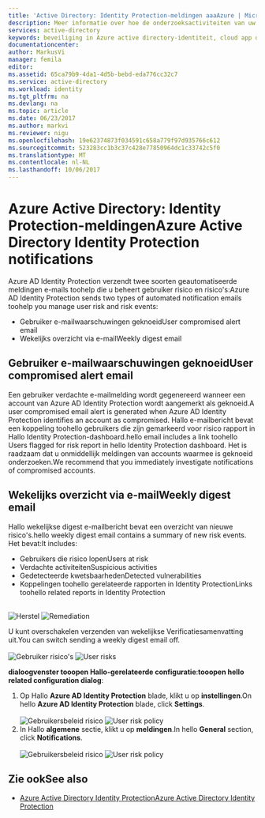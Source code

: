 ```yaml
---
title: 'Active Directory: Identity Protection-meldingen aaaAzure | Microsoft Docs'
description: Meer informatie over hoe de onderzoeksactiviteiten van uw ondersteuning bieden voor meldingen.
services: active-directory
keywords: beveiliging in Azure active directory-identiteit, cloud app discovery, het beheren van toepassingen, beveiliging, risico, risiconiveau, beveiligingsprobleem, beveiligingsbeleid
documentationcenter: 
author: MarkusVi
manager: femila
editor: 
ms.assetid: 65ca79b9-4da1-4d5b-bebd-eda776cc32c7
ms.service: active-directory
ms.workload: identity
ms.tgt_pltfrm: na
ms.devlang: na
ms.topic: article
ms.date: 06/23/2017
ms.author: markvi
ms.reviewer: nigu
ms.openlocfilehash: 19e62374873f034591c658a779f97d935766c612
ms.sourcegitcommit: 523283cc1b3c37c428e77850964dc1c33742c5f0
ms.translationtype: MT
ms.contentlocale: nl-NL
ms.lasthandoff: 10/06/2017
---
```

# <a name="azure-active-directory-identity-protection-notifications"></a><span data-ttu-id="c174c-104">Azure Active Directory: Identity Protection-meldingen</span><span class="sxs-lookup"><span data-stu-id="c174c-104">Azure Active Directory Identity Protection notifications</span></span>
<span data-ttu-id="c174c-105">Azure AD Identity Protection verzendt twee soorten geautomatiseerde meldingen e-mails toohelp die u beheert gebruiker risico en risico's:</span><span class="sxs-lookup"><span data-stu-id="c174c-105">Azure AD Identity Protection sends two types of automated notification emails toohelp you manage user risk and risk events:</span></span>

* <span data-ttu-id="c174c-106">Gebruiker e-mailwaarschuwingen geknoeid</span><span class="sxs-lookup"><span data-stu-id="c174c-106">User compromised alert email</span></span>
* <span data-ttu-id="c174c-107">Wekelijks overzicht via e-mail</span><span class="sxs-lookup"><span data-stu-id="c174c-107">Weekly digest email</span></span>

## <a name="user-compromised-alert-email"></a><span data-ttu-id="c174c-108">Gebruiker e-mailwaarschuwingen geknoeid</span><span class="sxs-lookup"><span data-stu-id="c174c-108">User compromised alert email</span></span>
<span data-ttu-id="c174c-109">Een gebruiker verdachte e-mailmelding wordt gegenereerd wanneer een account van Azure AD Identity Protection wordt aangemerkt als geknoeid.</span><span class="sxs-lookup"><span data-stu-id="c174c-109">A user compromised email alert is generated when Azure AD Identity Protection identifies an account as compromised.</span></span> <span data-ttu-id="c174c-110">Hallo e-mailbericht bevat een koppeling toohello gebruikers die zijn gemarkeerd voor risico rapport in Hallo Identity Protection-dashboard.</span><span class="sxs-lookup"><span data-stu-id="c174c-110">hello email includes a link toohello Users flagged for risk report in hello Identity Protection dashboard.</span></span> <span data-ttu-id="c174c-111">Het is raadzaam dat u onmiddellijk meldingen van accounts waarmee is geknoeid onderzoeken.</span><span class="sxs-lookup"><span data-stu-id="c174c-111">We recommend that you immediately investigate notifications of compromised accounts.</span></span>

## <a name="weekly-digest-email"></a><span data-ttu-id="c174c-112">Wekelijks overzicht via e-mail</span><span class="sxs-lookup"><span data-stu-id="c174c-112">Weekly digest email</span></span>
<span data-ttu-id="c174c-113">Hallo wekelijkse digest e-mailbericht bevat een overzicht van nieuwe risico's.</span><span class="sxs-lookup"><span data-stu-id="c174c-113">hello weekly digest email contains a summary of new risk events.</span></span><br>
<span data-ttu-id="c174c-114">Het bevat:</span><span class="sxs-lookup"><span data-stu-id="c174c-114">It includes:</span></span>

* <span data-ttu-id="c174c-115">Gebruikers die risico lopen</span><span class="sxs-lookup"><span data-stu-id="c174c-115">Users at risk</span></span>
* <span data-ttu-id="c174c-116">Verdachte activiteiten</span><span class="sxs-lookup"><span data-stu-id="c174c-116">Suspicious activities</span></span>
* <span data-ttu-id="c174c-117">Gedetecteerde kwetsbaarheden</span><span class="sxs-lookup"><span data-stu-id="c174c-117">Detected vulnerabilities</span></span>
* <span data-ttu-id="c174c-118">Koppelingen toohello gerelateerde rapporten in Identity Protection</span><span class="sxs-lookup"><span data-stu-id="c174c-118">Links toohello related reports in Identity Protection</span></span>

<br><span data-ttu-id="c174c-119">
![Herstel](./media/active-directory-identityprotection-notifications/400.png "herstel")
</span><span class="sxs-lookup"><span data-stu-id="c174c-119">
![Remediation](./media/active-directory-identityprotection-notifications/400.png "Remediation")
</span></span><br>

<span data-ttu-id="c174c-120">U kunt overschakelen verzenden van wekelijkse Verificatiesamenvatting uit.</span><span class="sxs-lookup"><span data-stu-id="c174c-120">You can switch sending a weekly digest email off.</span></span>
<br><br><span data-ttu-id="c174c-121">
![Gebruiker risico's](./media/active-directory-identityprotection-notifications/62.png "gebruiker risico's")
</span><span class="sxs-lookup"><span data-stu-id="c174c-121">
![User risks](./media/active-directory-identityprotection-notifications/62.png "User risks")
</span></span><br>

<span data-ttu-id="c174c-122">**dialoogvenster tooopen Hallo-gerelateerde configuratie**:</span><span class="sxs-lookup"><span data-stu-id="c174c-122">**tooopen hello related configuration dialog**:</span></span>

1. <span data-ttu-id="c174c-123">Op Hallo **Azure AD Identity Protection** blade, klikt u op **instellingen**.</span><span class="sxs-lookup"><span data-stu-id="c174c-123">On hello **Azure AD Identity Protection** blade, click **Settings**.</span></span>
   <br><br><span data-ttu-id="c174c-124">
   ![Gebruikersbeleid risico](./media/active-directory-identityprotection-notifications/401.png "risico gebruikersbeleid")
   </span><span class="sxs-lookup"><span data-stu-id="c174c-124">
![User risk policy](./media/active-directory-identityprotection-notifications/401.png "User risk policy")
</span></span><br>
2. <span data-ttu-id="c174c-125">In Hallo **algemene** sectie, klikt u op **meldingen**.</span><span class="sxs-lookup"><span data-stu-id="c174c-125">In hello **General** section, click **Notifications**.</span></span>
   <br><br><span data-ttu-id="c174c-126">
   ![Gebruikersbeleid risico](./media/active-directory-identityprotection-notifications/405.png "risico gebruikersbeleid")
   </span><span class="sxs-lookup"><span data-stu-id="c174c-126">
![User risk policy](./media/active-directory-identityprotection-notifications/405.png "User risk policy")
</span></span><br>

## <a name="see-also"></a><span data-ttu-id="c174c-127">Zie ook</span><span class="sxs-lookup"><span data-stu-id="c174c-127">See also</span></span>
* [<span data-ttu-id="c174c-128">Azure Active Directory Identity Protection</span><span class="sxs-lookup"><span data-stu-id="c174c-128">Azure Active Directory Identity Protection</span></span>](active-directory-identityprotection.md)
